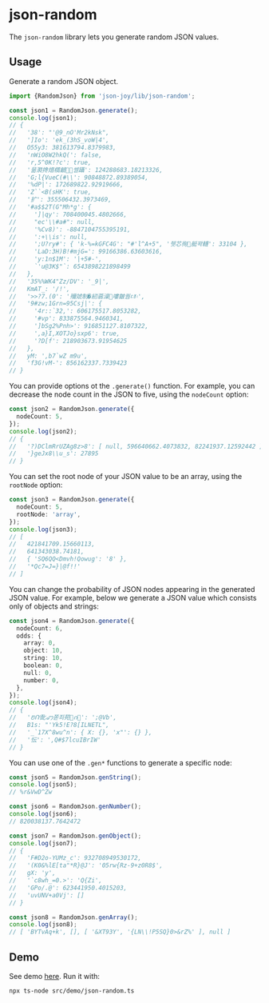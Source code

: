 # json-random

The `json-random` library lets you generate random JSON values.

## Usage

Generate a random JSON object.

```ts
import {RandomJson} from 'json-joy/lib/json-random';

const json1 = RandomJson.generate();
console.log(json1);
// {
//   '38': "'@9_nO'Mr2kNsk",
//   ']Io': 'ek_(3hS_voW|4',
//   O55y3: 381613794.8379983,
//   'nWiO8W2hkQ(': false,
//   'r,5^0K!?c': true,
//   '믊㶋搀焟㰏䶨⃷쎨躡': 124288683.18213326,
//   'G;l{VueC(#\\': 90848872.89389054,
//   '%dP|': 172689822.92919666,
//   'Z``<B(sHK': true,
//   '扩': 355506432.3973469,
//   '#a$$2T(G"Mh*g': {
//     ']|qy': 708400045.4802666,
//     "ec'\\#a#": null,
//     '%Cv8)': -8847104755395191,
//     ':+\\is': null,
//     ';U?ry#': { 'k-%=kGFC4G': "#'l^A+5", '쥇芯徇艇꽉䡸': 33104 },
//     'LaD:3H)B!#mjG=': 99166386.63603616,
//     'y:1n$1M': '|+5#-',
//     `'u@3K$"`: 6543898221898499
//   },
//   '35%%WK4"Zz/DV': '_9|',
//   KmAT_: '/!',
//   '>>?7.(0': '鿞虠制�紉蓊澡඾嘍皽퀌࠻ꏙ۽',
//   '9#zw;1Grn=95Csj|': {
//     '4r::`32,': 606175517.8053282,
//     '#vp': 833875564.9460341,
//     ']bSg2%Pnh>': 916851127.8107322,
//     ',a}I,XOTJo}sxp6': true,
//     '?D[f': 218903673.91954625
//   },
//   yM: ',b7`wZ m9u',
//   'f3G!vM-': 856162337.7339423
// }
```

You can provide options ot the `.generate()` function. For example,
you can decrease the node count in the JSON to five, using the `nodeCount`
option:

```ts
const json2 = RandomJson.generate({
  nodeCount: 5,
});
console.log(json2);
// {
//   '?)DClmRrUZAg8z>8': [ null, 596640662.4073832, 82241937.12592442 ],
//   '}geJx8\\u_s': 27895
// }
```

You can set the root node of your JSON value to be an array, using
the `rootNode` option:

```ts
const json3 = RandomJson.generate({
  nodeCount: 5,
  rootNode: 'array',
});
console.log(json3);
// [
//   421841709.15660113,
//   641343038.74181,
//   { 'SQ6QQ<Dmvh!Qowug': '8' },
//   '*Qc7=J=}|@f!!'
// ]
```

You can change the probability of JSON nodes appearing in the generated
JSON value. For example, below we generate a JSON value which consists
only of objects and strings:

```ts
const json4 = RandomJson.generate({
  nodeCount: 6,
  odds: {
    array: 0,
    object: 10,
    string: 10,
    boolean: 0,
    null: 0,
    number: 0,
  },
});
console.log(json4);
// {
//   'ꢗᑨ䣥ꩇ쫃죄苑𥳐ဂ⑏': ';@Vb',
//   B1s: "'Yk5!E?8[ILNETL",
//   '_`17X^8wu^n': { X: {}, 'x"': {} },
//   '忶': ',Q#$7lcuIBrIW'
// }
```

You can use one of the `.gen*` functions to generate a specific node:

```ts
const json5 = RandomJson.genString();
console.log(json5);
// %r&VwD^Zw

const json6 = RandomJson.genNumber();
console.log(json6);
// 820038137.7642472

const json7 = RandomJson.genObject();
console.log(json7);
// {
//   'F#D2o-YUMz_c': 932708949530172,
//   '(K0&%lE[ta"*R}@J': '05rw{Rz-9+z0R8$',
//   gX: 'y',
//   '`c8wh_=0.>': 'Q{Zi',
//   'GPo/.@': 623441950.4015203,
//   'uvUNV+a0Vj': []
// }

const json8 = RandomJson.genArray();
console.log(json8);
// [ 'BYTvAq+k', [], [ '&XT93Y', '{LN\\!P5SQ}0>&rZ%' ], null ]
```

## Demo

See demo [here](../demo/json-random.ts). Run it with:

```
npx ts-node src/demo/json-random.ts
```
